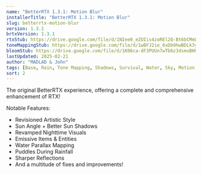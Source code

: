 ```yaml
---
name: "BetterRTX 1.3.1: Motion Blur"
installerTitle: "BetterRTX 1.3.1: Motion Blur"
slug: betterrtx-motion-blur
version: 1.3.1
brtxVersion: 1.3.1
rtxStub: https://drive.google.com/file/d/1NIee0_eZUIis4zoREl2Q-Bt6bCMmL-rH/view?usp=sharing
toneMappingStub: https://drive.google.com/file/d/1wBFJ2ie_6xDb9hwBDLk3ySU5U2huY_qf/view?usp=sharing
bloomStub: https://drive.google.com/file/d/1K06ca-dF3PUUn7wTb6z3dsmxBHUr44-N/view?usp=sharing
lastUpdated: 2025-02-21
author: "MADLAD & John"
tags: [Base, Rain, Tone Mapping, Shadows, Survival, Water, Sky, Motion Blur]
sort: 2
---
```


<p className="lead">The original BetterRTX experience, offering a complete and comprehensive enhancement of RTX!</p>

Notable Features:

- Revisioned Artistic Style
- Sun Angle + Better Sun Shadows
- Revamped Nighttime Visuals
- Emissive Items & Entities
- Water Parallax Mapping
- Puddles During Rainfall
- Sharper Reflections
- And a multitude of fixes and improvements!